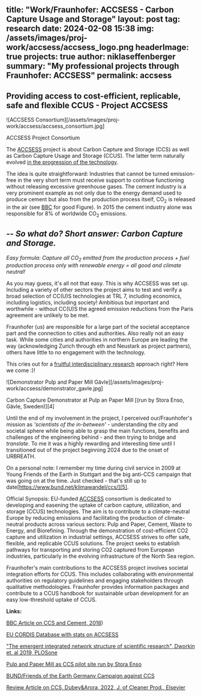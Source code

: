 title: "Work/Fraunhofer: ACCSESS - Carbon Capture Usage and Storage"
layout: post
tag: research
date: 2024-02-08 15:38
img: /assets/images/proj-work/accsess/accsess_logo.png
headerImage: true
projects: true
author: niklaseffenberger
summary: "My professional projects through Fraunhofer: ACCSESS"
permalink: accsess
---

## Providing access to cost-efficient, replicable, safe and flexible CCUS - Project ACCSESS

![ACCSESS Consortium][/assets/images/proj-work/accsess/accsess_consortium.jpg]
<figcaption class="caption">ACCSESS Project Consortium</figcaption>


The [ACCSESS][1] project is about Carbon Capture and Storage (CCS) as well as Carbon Capture Usage and Storage (CCUS). The latter term naturally evolved [in the progression of the technology][6].

The idea is quite straightforward: Industries that cannot be turned emission-free in the very short term  must receive support to continue functioning without releasing excessive greenhouse gases. The cement industry is a very prominent example as not only due to the energy demand used to produce cement but also from the production process itself, CO<sub>2</sub> is released in the air (see [BBC][0] for good Figure). In 2015 the cement industry alone was responsible for 8% of worldwide CO<sub>2</sub> emissions.

--
*So what do? Short answer: Carbon Capture and Storage.*
--

*Easy formula: Capture all CO<sub>2</sub> emitted from the production process + fuel production process only with renewable energy = all good and climate neutral!*

As you may guess, it's all not that easy. This is why ACCSESS was set up. Including a variety of other sectors the project aims to test and verify a broad selection of CC(U)S technologies at TRL 7, including economics, including logistics, including society! Ambitious but important and worthwhile - without CC(U)S the agreed emission reductions from the Paris agreement are unlikely to be met.

Fraunhofer (us) are responsible for a large part of the societal acceptance part and the connection to cities and authorities. Also really not an easy task. While some cities and authorities in northern Europe are leading the way (acknowledging Zurich through eth and Neustark as project partners), others have little to no engagement with the technology.

This cries out for a [fruitful interdisciplinary research][3] approach right? Here we come :)!

![Demonstrator Pulp and Paper Mill Gävle][/assets/images/proj-work/accsess/demonstrator_gavle.jpg]
<figcaption class="caption">Carbon Capture Demonstrator at Pulp an Paper Mill [(run by Stora Enso, Gävle, Sweden)][4]</figcaption>

Until the end of my involvement in the project, I perceived our/Fraunhofer's mission as *'scientists of the in-between'* - understanding the city and societal sphere while being able to grasp the main functions, benefits and challenges of the engineering behind -  and then trying to bridge and *translate*. To me it was a highly rewarding and interesting time until I transitioned out of the project beginning 2024 due to the onset of URBREATH.

On a personal note: I remember my time during civil service in 2009 at Young Friends of the Earth in Stuttgart and the big anti-CCS campaign that was going on at the time. Just checked - that's still up to date[https://www.bund.net/klimawandel/ccs/][5].

<div class="breaker"></div>

Official Synopsis: EU-funded [ACCSESS][1] consortium is dedicated to developing and easening the uptake of carbon capture, utilization, and storage (CCUS) technologies. The aim is to contribute to a climate-neutral Europe by reducing emissions and facilitating the production of climate-neutral products across various sectors: Pulp and Paper, Cement, Waste to Energy, and Biorefining. Through the demonstration of cost-efficient CO2 capture and utilization in industrial settings, ACCSESS strives to offer safe, flexible, and replicable CCUS solutions. The project seeks to establish pathways for transporting and storing CO2 captured from European industries, particularly in the evolving infrastructure of the North Sea region.

Fraunhofer's main contributions to the ACCSESS project involves societal integration efforts for CCUS. This includes collaborating with environmental authorities on regulatory guidelines and engaging stakeholders through qualitative methodologies. Fraunhofer provides information packages and contribute to a CCUS handbook for sustainable urban development for an easy low-threshold uptake of CCUS.

<div class="breaker"></div>

[0]: https://www.bbc.com/news/science-environment-46455844
[1]: https://cordis.europa.eu/project/id/101022487
[3]: https://journals.plos.org/plosone/article?id=10.1371/journal.pone.0216146
[4]: https://www.storaenso.com/en/about-stora-enso/stora-enso-locations/skutskar-mill
[5]: https://www.bund.net/klimawandel/ccs/
[6]: https://doi.org/10.1016/j.jclepro.2022.133932

**Links:**

[BBC Article on CCS and Cement, 2018](https://www.bbc.com/news/science-environment-46455844))

[EU CORDIS Database with stats on ACCSESS](https://cordis.europa.eu/project/id/101022487)

["The emergent integrated network structure of scientific research", Dworkin et. al 2019, PLOSone](https://journals.plos.org/plosone/article?id=10.1371/journal.pone.0216146)

[Pulp and Paper Mill as CCS pilot site run by Stora Enso](https://www.storaenso.com/en/about-stora-enso/stora-enso-locations/skutskar-mill)

[BUND/Friends of the Earth Germany Campaign against CCS](https://www.bund.net/klimawandel/ccs/)

[Review Article on CCS, Dubey&Arora, 2022, J. of Cleaner Prod., Elsevier](https://doi.org/10.1016/j.jclepro.2022.133932)
